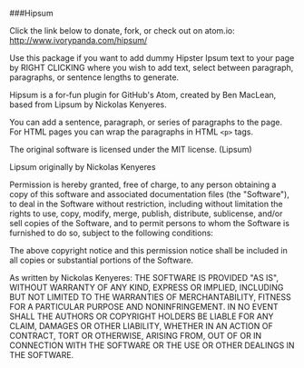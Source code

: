 
###Hipsum

Click the link below to donate, fork, or check out on atom.io:
http://www.ivorypanda.com/hipsum/

Use this package if you want to add dummy Hipster Ipsum text to your page by RIGHT CLICKING where you wish to add text, select between paragraph, paragraphs, or sentence lengths to generate.

Hipsum is a for-fun plugin for GitHub's Atom, created by Ben MacLean, based from Lipsum by Nickolas Kenyeres.

You can add a sentence, paragraph, or series of paragraphs to the page.  For
HTML pages you can wrap the paragraphs in HTML `<p>` tags.

The original software is licensed under the MIT license. (Lipsum)

Lipsum originally by Nickolas Kenyeres

Permission is hereby granted, free of charge, to any person obtaining a copy of this software and associated documentation files (the "Software"), to deal in the Software without restriction, including without limitation the rights to use, copy, modify, merge, publish, distribute, sublicense, and/or sell copies of the Software, and to permit persons to whom the Software is furnished to do so, subject to the following conditions:

The above copyright notice and this permission notice shall be included in all copies or substantial portions of the Software.


As written by Nickolas Kenyeres:
THE SOFTWARE IS PROVIDED "AS IS", WITHOUT WARRANTY OF ANY KIND, EXPRESS OR IMPLIED, INCLUDING BUT NOT LIMITED TO THE WARRANTIES OF MERCHANTABILITY, FITNESS FOR A PARTICULAR PURPOSE AND NONINFRINGEMENT. IN NO EVENT SHALL THE AUTHORS OR COPYRIGHT HOLDERS BE LIABLE FOR ANY CLAIM, DAMAGES OR OTHER LIABILITY, WHETHER IN AN ACTION OF CONTRACT, TORT OR OTHERWISE, ARISING FROM, OUT OF OR IN CONNECTION WITH THE SOFTWARE OR THE USE OR OTHER DEALINGS IN THE SOFTWARE.
